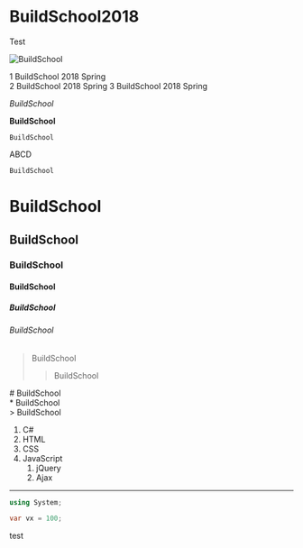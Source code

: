 # BuildSchool2018
Test

![BuildSchool](http://placekitten.com/g/500/200 "BuildSchool 2018")

1 BuildSchool 2018 Spring  
2 BuildSchool 2018 Spring
3 BuildSchool 2018 Spring

*BuildSchool*

**BuildSchool**

    BuildSchool

ABCD

    BuildSchool


# BuildSchool
## BuildSchool
### BuildSchool
#### BuildSchool
##### BuildSchool
###### BuildSchool

> BuildSchool
>> BuildSchool


\# BuildSchool  
\* BuildSchool  
\> BuildSchool

1. C#
2. HTML
3. CSS
4. JavaScript
    1. jQuery
    2. Ajax

---

```csharp
using System;

var vx = 100;
```
test
